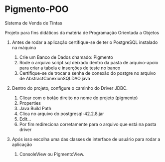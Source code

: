# Pigmento-POO
Sistema de Venda de Tintas

Projeto para fins didáticos da matéria de Programação Orientada a Objetos

1. Antes de rodar a aplicação certifique-se de ter o PostgreSQL instalado na máquina
    1. Crie um Banco de Dados chamado: Pigmento
    2. Rode o arquivo script.sql deixado dentro da pasta de arquivo-apoio para criar a tabela e inserções de teste no banco
    3. Certifique-se de trocar a senha de conexão do postgre no arquivo de AbstractConexionSQLDAO.java

2. Dentro do projeto, configure o caminho do Driver JDBC. 
    1. Clicar com o botão direito no nome do projeto (pigmento)
    2. Properties
    3. Java Build Path
    4. Clica no arquivo do postgresql-42.2.8.jar
    5. Edit...
    6. Por fim redireciona corretamente para o arquivo que está na pasta driver
3. Após isso escolha uma das classes de interface de usuário para rodar a aplicação
    1. ConsoleView ou PigmentoView.

